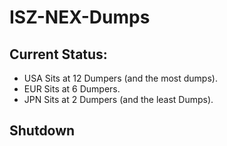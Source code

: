 # ISZ-NEX-Dumps

## Current Status:
- USA Sits at 12 Dumpers (and the most dumps).
- EUR Sits at 6 Dumpers.
- JPN Sits at 2 Dumpers (and the least Dumps).

## Shutdown
